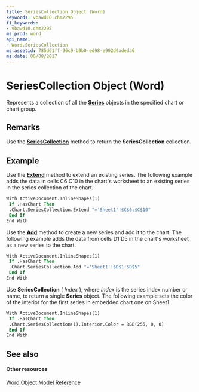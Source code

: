 ```yaml
---
title: SeriesCollection Object (Word)
keywords: vbawd10.chm2295
f1_keywords:
- vbawd10.chm2295
ms.prod: word
api_name:
- Word.SeriesCollection
ms.assetid: 785d61ff-96c9-b9b0-ed98-e992d9adeda6
ms.date: 06/08/2017
---
```



# SeriesCollection Object (Word)

Represents a collection of all the  **[Series](Word.Series.md)** objects in the specified chart or chart group.


## Remarks

Use the  **[SeriesCollection](Word.Chart.SeriesCollection.md)** method to return the **SeriesCollection** collection.


## Example

 Use the **[Extend](Word.SeriesCollection.Extend.md)** method to extend an existing series. The following example adds the data in cells C6:C10 in the chart's worksheet to an existing series in the series collection of the chart.


```vb
With ActiveDocument.InlineShapes(1) 
 If .HasChart Then 
 .Chart.SeriesCollection.Extend "='Sheet1'!$C$6:$C$10" 
 End If 
End With
```

Use the  **[Add](Word.SeriesCollection.Add.md)** method to create a new series and add it to the chart. The following example adds the data from cells D1:D5 in the chart's worksheet as a new series to the chart.




```vb
With ActiveDocument.InlineShapes(1) 
 If .HasChart Then 
 .Chart.SeriesCollection.Add "='Sheet1'!$D$1:$D$5" 
 End If 
End With
```

Use  **SeriesCollection** ( _Index_ ), where _Index_ is the series index number or name, to return a single **Series** object. The following example sets the color of the interior for the first series in embedded chart one on Sheet1.




```vb
With ActiveDocument.InlineShapes(1) 
 If .HasChart Then 
 .Chart.SeriesCollection(1).Interior.Color = RGB(255, 0, 0) 
 End If 
End With
```


## See also


#### Other resources



[Word Object Model Reference](http://msdn.microsoft.com/library/be452561-b436-bb9b-6f94-3faa9a74a6fd%28Office.15%29.aspx)

